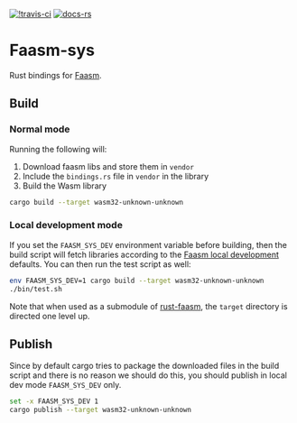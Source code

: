 [![!travis-ci](https://travis-ci.com/mfournial/faasm-sys.svg?branch=master)](https://travis-ci.com/github/mfournial/faasm-sys/)
[![docs-rs](https://docs.rs/faasm-sys/badge.svg)](https://docs.rs/crate/faasm-sys)
# Faasm-sys

Rust bindings for [Faasm](https://github.com/lsds/Faasm). 

## Build

### Normal mode

Running the following will:
1. Download faasm libs and store them in `vendor`
2. Include the `bindings.rs` file in `vendor` in the library
3. Build the Wasm library

```bash
cargo build --target wasm32-unknown-unknown
```

### Local development mode

If you set the `FAASM_SYS_DEV` environment variable before building, then the build script will fetch libraries according to the [Faasm local development](https://github.com/lsds/Faasm/blob/master/docs/local_dev.md) defaults. You can then run the test script as well:

```bash
env FAASM_SYS_DEV=1 cargo build --target wasm32-unknown-unknown
./bin/test.sh
```

Note that when used as a submodule of [rust-faasm](https://github.com/mfournial/rust-faasm), 
the `target` directory is directed one level up.

## Publish

Since by default cargo tries to package the downloaded files in the build script and there is no
reason we should do this, you should publish in local dev mode `FAASM_SYS_DEV` only.

```bash
set -x FAASM_SYS_DEV 1
cargo publish --target wasm32-unknown-unknown
```
